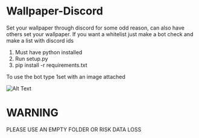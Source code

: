 # Wallpaper-Discord
Set your wallpaper through discord for some odd reason, can also have others set your wallpaper. If you want a whitelist just make a bot check and make a list with discord ids

1. Must have python installed
2. Run setup.py
3. pip install -r requirements.txt

To use the bot type 1set with an image attached

![Alt Text](https://media.giphy.com/media/Rd7WlRF8tfR4QW6jKU/giphy.gif)


# WARNING
PLEASE USE AN EMPTY FOLDER OR RISK DATA LOSS
